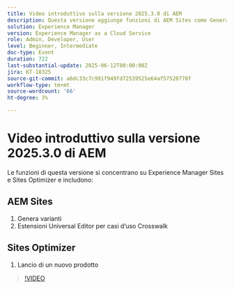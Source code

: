 ```yaml
---
title: Video introduttivo sulla versione 2025.3.0 di AEM
description: Questa versione aggiunge funzioni di AEM Sites come Generate Variations (Genera varianti), il supporto Crosswalk (Passerella orizzontale) nell’Editor universale e un nuovo lancio di prodotto in Sites Optimizer.
solution: Experience Manager
version: Experience Manager as a Cloud Service
role: Admin, Developer, User
level: Beginner, Intermediate
doc-type: Event
duration: 722
last-substantial-update: 2025-06-12T00:00:00Z
jira: KT-18325
source-git-commit: a6dc33c7c991f949fd72539525e64af57520778f
workflow-type: tm+mt
source-wordcount: '66'
ht-degree: 3%

---
```



# Video introduttivo sulla versione 2025.3.0 di AEM

Le funzioni di questa versione si concentrano su Experience Manager Sites e Sites Optimizer e includono:

## AEM Sites

1. Genera varianti
1. Estensioni Universal Editor per casi d’uso Crosswalk

## Sites Optimizer

1. Lancio di un nuovo prodotto

>[!VIDEO](https://video.tv.adobe.com/v/3463859/?learn=on&enablevpops)
